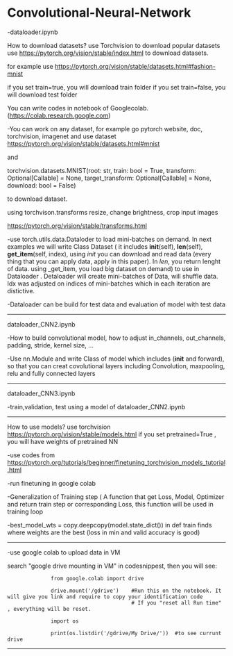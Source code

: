 # Convolutional-Neural-Network

-dataloader.ipynb

How to download datasets? use Torchvision to download popular datasets
use https://pytorch.org/vision/stable/index.html to download datasets.

for example use https://pytorch.org/vision/stable/datasets.html#fashion-mnist

if you set train=true, you will download train folder
if you set train=false, you will download test folder

You can write codes in notebook of Googlecolab. (https://colab.research.google.com)

-You can work on any dataset, for example go pytorch website, doc, torchvision, imagenet and use dataset  https://pytorch.org/vision/stable/datasets.html#mnist

and

torchvision.datasets.MNIST(root: str, train: bool = True, transform: Optional[Callable] = None, target_transform: Optional[Callable] = None, download: bool = False)

to download dataset.

using torchvison.transforms resize, change brightness, crop input images

https://pytorch.org/vision/stable/transforms.html

-use torch.utils.data.Dataloder to load mini-batches on demand. In next examples we will write Class Dataset ( it includes __init__(self), __len__(self), __get_item__(self, index), using _init_ you can download and read data (every thing that you can apply data, apply in this paper). In _len_, you return lenght of data.  using _get_item, you load big dataset on demand) to use in Dataloader . Detaloader will create mini-batches of Data, will shuffle data. Idx was adjusted on indices of mini-batches which in each iteration are distictive. 

-Dataloader can be build for test data and evaluation of model with test data

------------------------------------------------------------------------------------------------------------------------------------------------------------------------
dataloader_CNN2.ipynb

-How to build convolutional model, how to adjust in_channels, out_channels, padding, stride, kernel size, ... 

-Use nn.Module and write Class of model which includes (__init__ and forward), so that you can creat covolutional layers including Convolution, maxpooling, relu and fully connected layers

------------------------------------------------------------------------------------------------------------------------------------------------------------------

dataloader_CNN3.ipynb

-train,validation, test using a model of dataloader_CNN2.ipynb

----------------------------------------------------------------------------------------------------------------------------------------------------------------------
How to use models? use torchvision https://pytorch.org/vision/stable/models.html
if you set pretrained=True  , you will have weights of pretrained NN
  
 -use codes from  https://pytorch.org/tutorials/beginner/finetuning_torchvision_models_tutorial.html
 
 -run finetuning in google colab
 
-Generalization of Training step ( A function that get Loss, Model, Optimizer and return train step or corresponding Loss, this function will be used in training loop
   
-best_model_wts = copy.deepcopy(model.state_dict())   in def train  finds where weights are the best (loss in min and valid accuracy is good)

-----------------------------------------------------------------------------------------------------------------------------------------------------
-use google colab to upload data in VM

search "google drive mounting in VM" in codesnippest, then you will see:

                  from google.colab import drive

                  drive.mount('/gdrive')    #Run this on the notebook. It will give you link and require to copy your identification code
                                            # If you "reset all Run time" , everything will be reset.

                  import os

                  print(os.listdir('/gdrive/My Drive/'))  #to see currunt drive 


--------------------------------------------------------------------------------------------------------------------------------------------------------------------------- 



